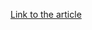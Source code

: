 [Link to the article](https://cofense.com/blog/car-insurance-emails-drives-for-netsupport-rat-infection/)
